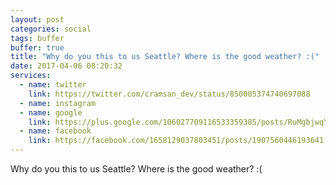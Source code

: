 ```yaml
---
layout: post
categories: social
tags: buffer
buffer: true
title: "Why do you this to us Seattle? Where is the good weather? :("
date: 2017-04-06 08:20:32
services: 
  - name: twitter
    link: https://twitter.com/cramsan_dev/status/850005374740697088
  - name: instagram
  - name: google
    link: https://plus.google.com/106027709116533359385/posts/RuMgbjwqYGU
  - name: facebook
    link: https://facebook.com/1658129037803451/posts/1907560446193641
---
```


Why do you this to us Seattle? Where is the good weather? :(
